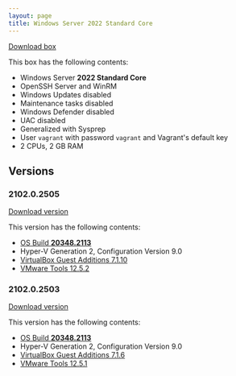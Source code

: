 ```yaml
---
layout: page
title: Windows Server 2022 Standard Core
---
```


[Download box][Box]

This box has the following contents:

- Windows Server **2022 Standard Core**
- OpenSSH Server and WinRM
- Windows Updates disabled
- Maintenance tasks disabled
- Windows Defender disabled
- UAC disabled
- Generalized with Sysprep
- User `vagrant` with password `vagrant` and Vagrant's default key
- 2 CPUs, 2 GB RAM

[Box]: https://portal.cloud.hashicorp.com/vagrant/discover/gusztavvargadr/windows-server-2022-standard-core

## Versions

### 2102.0.2505

[Download version][Version210202505]

This version has the following contents:

- [OS Build **20348.2113**](https://support.microsoft.com/en-us/help/5032198)
- Hyper-V Generation 2, Configuration Version 9.0
- [VirtualBox Guest Additions 7.1.10](https://www.virtualbox.org/wiki/Changelog-7.1#v10)
- [VMware Tools 12.5.2](https://techdocs.broadcom.com/us/en/vmware-cis/vsphere/tools/12-5-0/release-notes/vmware-tools-1252-release-notes.html)

[Version210202505]: https://portal.cloud.hashicorp.com/vagrant/discover/gusztavvargadr/windows-server-2022-standard-core/versions/2102.0.2505

### 2102.0.2503

[Download version][Version210202503]

This version has the following contents:

- [OS Build **20348.2113**](https://support.microsoft.com/en-us/help/5032198)
- Hyper-V Generation 2, Configuration Version 9.0
- [VirtualBox Guest Additions 7.1.6](https://www.virtualbox.org/wiki/Changelog-7.1#v6)
- [VMware Tools 12.5.1](https://techdocs.broadcom.com/us/en/vmware-cis/vsphere/tools/12-5-0/release-notes/vmware-tools-1251-release-notes.html)

[Version210202503]: https://portal.cloud.hashicorp.com/vagrant/discover/gusztavvargadr/windows-server-2022-standard-core/versions/2102.0.2503
